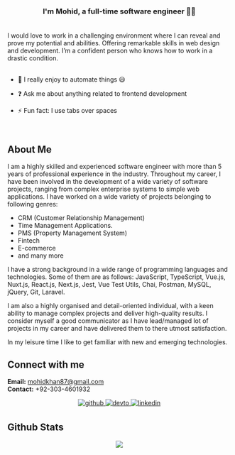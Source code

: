 
### <div align="center">I'm Mohid, a full-time software engineer 👨‍💻</div> <br />

I would love to work in a challenging environment where I can reveal and prove my potential and abilities. Offering remarkable skills in web design and development. I’m a confident person who knows how to work in a drastic condition. <br> <br>


- 🌱 I really enjoy to automate things 😃
  

- ❓ Ask me about anything related to frontend development
  

- ⚡ Fun fact: I use tabs over spaces  
  

<br/>  


## About Me
I am a highly skilled and experienced software engineer with more than 5 years of professional experience in the industry. Throughout my career, I have been involved in the development of a wide variety of software projects, ranging from complex enterprise systems to simple web applications. I have worked on a wide variety of projects belonging to following genres:

- CRM (Customer Relationship Management)
- Time Management Applications.
- PMS (Property Management System)
- Fintech
- E-commerce
- and many more

I have a strong background in a wide range of programming languages and technologies. Some of them are as follows:
JavaScript, TypeScript, Vue.js, Nuxt.js, React.js, Next.js, Jest, Vue Test Utils, Chai, Postman, MySQL, jQuery, Git, Laravel.

I am also a highly organised and detail-oriented individual, with a keen ability to manage complex projects and deliver high-quality results. I consider myself a good communicator as I have lead/managed lot of projects in my career and have delivered them to there utmost satisfaction.

In my leisure time I like to get familiar with new and emerging technologies.
<br/>  

## Connect with me  
<b>Email:</b> mohidkhan87@gmail.com <br> <b>Contact:</b> +92-303-4601932  
<div align="center">
<a href="https://github.com/mohidkhan87" target="_blank">
<img src=https://img.shields.io/badge/github-%2324292e.svg?&style=for-the-badge&logo=github&logoColor=white alt=github style="margin-bottom: 5px;" />
</a>
<a href="https://mohidk.com" target="_blank">
<img src=https://img.shields.io/badge/dev.to-%2308090A.svg?&style=for-the-badge&logo=dev.to&logoColor=white alt=devto style="margin-bottom: 5px;" />
</a>
<a href="https://www.linkedin.com/in/mohid-khan-317065170/" target="_blank">
<img src=https://img.shields.io/badge/linkedin-%231E77B5.svg?&style=for-the-badge&logo=linkedin&logoColor=white alt=linkedin style="margin-bottom: 5px;" />
</a>  
</div>

## Github Stats  
<div align="center"><img src="https://github-readme-stats.vercel.app/api/top-langs/?username=mohidkhan87&hide_border=true&layout=compact" align="center" /></div>  
